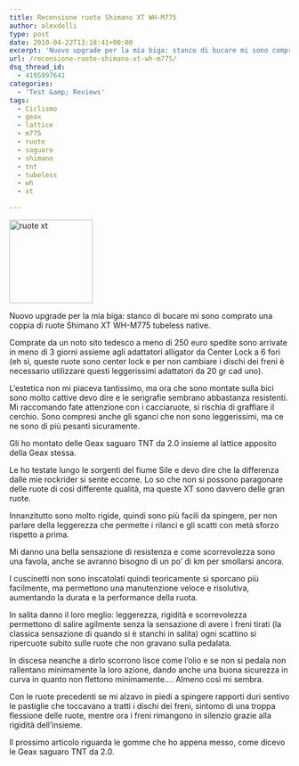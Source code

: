 ```yaml
---
title: Recensione ruote Shimano XT WH-M775
author: alexdelli
type: post
date: 2010-04-22T13:18:41+00:00
excerpt: 'Nuovo upgrade per la mia biga: stanco di bucare mi sono comprato una coppia di ruote Shimano XT WH-M775 tubeless native.'
url: /recensione-ruote-shimano-xt-wh-m775/
dsq_thread_id:
  - 4195997641
categories:
  - 'Test &amp; Reviews'
tags:
  - Ciclismo
  - geax
  - lattice
  - m775
  - ruote
  - saguaro
  - shimano
  - tnt
  - tubeless
  - wh
  - xt

---
```

<!--CusAdsVi1-->

[<img loading="lazy" class="alignleft size-thumbnail wp-image-192" title="ruote xt" src="https://i2.wp.com/alexdelli.it/wp-content/uploads/2010/04/ruote_xtjpg-150x150.jpg?resize=150%2C150" alt="ruote xt" width="150" height="150" srcset="https://i2.wp.com/alexdelli.it/wp-content/uploads/2010/04/ruote_xtjpg.jpg?resize=150%2C150&ssl=1 150w, https://i2.wp.com/alexdelli.it/wp-content/uploads/2010/04/ruote_xtjpg.jpg?resize=300%2C300&ssl=1 300w, https://i2.wp.com/alexdelli.it/wp-content/uploads/2010/04/ruote_xtjpg.jpg?resize=50%2C50&ssl=1 50w, https://i2.wp.com/alexdelli.it/wp-content/uploads/2010/04/ruote_xtjpg.jpg?resize=186%2C186&ssl=1 186w, https://i2.wp.com/alexdelli.it/wp-content/uploads/2010/04/ruote_xtjpg.jpg?zoom=3&resize=150%2C150&ssl=1 450w" sizes="(max-width: 150px) 100vw, 150px" data-recalc-dims="1" />][1]

Nuovo upgrade per la mia biga: stanco di bucare mi sono comprato una coppia di ruote Shimano XT WH-M775 tubeless native.

Comprate da un noto sito tedesco a meno di 250 euro spedite sono arrivate in meno di 3 giorni assieme agli adattatori alligator da Center Lock a 6 fori (eh sì, queste ruote sono center lock e per non cambiare i dischi dei freni è necessario utilizzare questi leggerissimi adattatori da 20 gr cad uno).

L’estetica non mi piaceva tantissimo, ma ora che sono montate sulla bici sono molto cattive devo dire e le serigrafie sembrano abbastanza resistenti. Mi raccomando fate attenzione con i cacciaruote, si rischia di graffiare il cerchio. Sono compresi anche gli sganci che non sono leggerissimi, ma ce ne sono di più pesanti sicuramente.

Gli ho montato delle Geax saguaro TNT da 2.0 insieme al lattice apposito della Geax stessa.

Le ho testate lungo le sorgenti del fiume Sile e devo dire che la differenza dalle mie rockrider si sente eccome. Lo so che non si possono paragonare delle ruote di così differente qualità, ma queste XT sono davvero delle gran ruote.

Innanzitutto sono molto rigide, quindi sono più facili da spingere, per non parlare della leggerezza che permette i rilanci e gli scatti con metà sforzo rispetto a prima.

Mi danno una bella sensazione di resistenza e come scorrevolezza sono una favola, anche se avranno bisogno di un po’ di km per smollarsi ancora.

I cuscinetti non sono inscatolati quindi teoricamente si sporcano più facilmente, ma permettono una manutenzione veloce e risolutiva, aumentando la durata e la performance della ruota.

In salita danno il loro meglio: leggerezza, rigidità e scorrevolezza permettono di salire agilmente senza la sensazione di avere i freni tirati (la classica sensazione di quando si è stanchi in salita) ogni scattino si ripercuote subito sulle ruote che non gravano sulla pedalata.

In discesa neanche a dirlo scorrono lisce come l’olio e se non si pedala non rallentano minimamente la loro azione, dando anche una buona sicurezza in curva in quanto non flettono minimamente…. Almeno così mi sembra.

Con le ruote precedenti se mi alzavo in piedi a spingere rapporti duri sentivo le pastiglie che toccavano a tratti i dischi dei freni, sintomo di una troppa flessione delle ruote, mentre ora i freni rimangono in silenzio grazie alla rigidità dell’insieme.

Il prossimo articolo riguarda le gomme che ho appena messo, come dicevo le Geax saguaro TNT da 2.0.

<div style="font-size: 0px; height: 0px; line-height: 0px; margin: 0; padding: 0; clear: both;">
</div>

 [1]: https://i2.wp.com/alexdelli.it/wp-content/uploads/2010/04/ruote_xtjpg.jpg